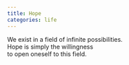 ```yaml
---
title: Hope
categories: life
---
```

We exist in a field of infinite possibilities.  
Hope is simply the willingness  
to open oneself to this field.
